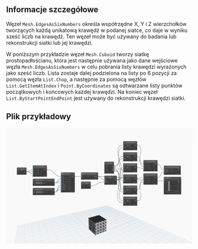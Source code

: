 ## Informacje szczegółowe
Węzeł `Mesh.EdgesAsSixNumbers` określa współrzędne X, Y i Z wierzchołków tworzących każdą unikatową krawędź w podanej siatce, co daje w wyniku sześć liczb na krawędź. Ten węzeł może być używany do badania lub rekonstrukcji siatki lub jej krawędzi.

W poniższym przykładzie węzeł `Mesh.Cuboid` tworzy siatkę prostopadłościanu, która jest następnie używana jako dane wejściowe węzła `Mesh.EdgesAsSixNumbers` w celu pobrania listy krawędzi wyrażonych jako sześć liczb. Lista zostaje dalej podzielona na listy po 6 pozycji za pomocą węzła `List.Chop`, a następnie za pomocą węzłów `List.GetItemAtIndex` i `Point.ByCoordinates` są odtwarzane listy punktów początkowych i końcowych każdej krawędzi. Na koniec węzeł `List.ByStartPointEndPoint` jest używany do rekonstrukcji krawędzi siatki.

## Plik przykładowy

![Example](./Autodesk.DesignScript.Geometry.Mesh.EdgesAsSixNumbers_img.jpg)
